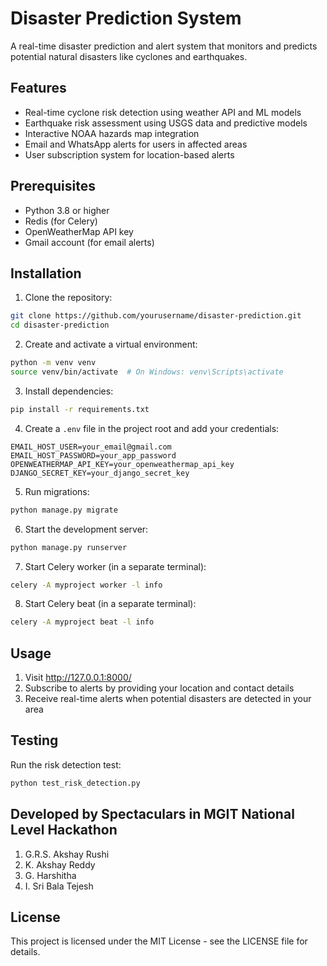 # Disaster Prediction System

A real-time disaster prediction and alert system that monitors and predicts potential natural disasters like cyclones and earthquakes.

## Features

- Real-time cyclone risk detection using weather API and ML models
- Earthquake risk assessment using USGS data and predictive models
- Interactive NOAA hazards map integration
- Email and WhatsApp alerts for users in affected areas
- User subscription system for location-based alerts

## Prerequisites

- Python 3.8 or higher
- Redis (for Celery)
- OpenWeatherMap API key
- Gmail account (for email alerts)

## Installation

1. Clone the repository:
```bash
git clone https://github.com/yourusername/disaster-prediction.git
cd disaster-prediction
```

2. Create and activate a virtual environment:
```bash
python -m venv venv
source venv/bin/activate  # On Windows: venv\Scripts\activate
```

3. Install dependencies:
```bash
pip install -r requirements.txt
```

4. Create a `.env` file in the project root and add your credentials:
```
EMAIL_HOST_USER=your_email@gmail.com
EMAIL_HOST_PASSWORD=your_app_password
OPENWEATHERMAP_API_KEY=your_openweathermap_api_key
DJANGO_SECRET_KEY=your_django_secret_key
```

5. Run migrations:
```bash
python manage.py migrate
```

6. Start the development server:
```bash
python manage.py runserver
```

7. Start Celery worker (in a separate terminal):
```bash
celery -A myproject worker -l info
```

8. Start Celery beat (in a separate terminal):
```bash
celery -A myproject beat -l info
```

## Usage

1. Visit http://127.0.0.1:8000/
2. Subscribe to alerts by providing your location and contact details
3. Receive real-time alerts when potential disasters are detected in your area

## Testing

Run the risk detection test:
```bash
python test_risk_detection.py
```

## Developed by Spectaculars in MGIT National Level Hackathon

1. G.R.S. Akshay Rushi
2. K. Akshay Reddy
3. G. Harshitha
4. I. Sri Bala Tejesh

## License

This project is licensed under the MIT License - see the LICENSE file for details. 
